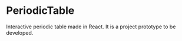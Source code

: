 # PeriodicTable
Interactive periodic table made in React. It is a project prototype to be developed.
